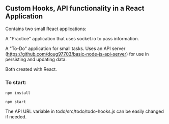 ## Custom Hooks, API functionality in a React Application

Contains two small React applications:

A "Practice" application that uses socket.io to pass information.

A "To-Do" application for small tasks. Uses an API server (https://github.com/doug97703/basic-node-js-api-server) for use in persisting and updating data. 

Both created with React.

### To start:

`npm install`

`npm start`

The API URL variable in todo/src/todo/todo-hooks.js can be easily changed if needed.


